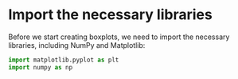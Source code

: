 # Import the necessary libraries

Before we start creating boxplots, we need to import the necessary libraries, including NumPy and Matplotlib:

```python
import matplotlib.pyplot as plt
import numpy as np
```
